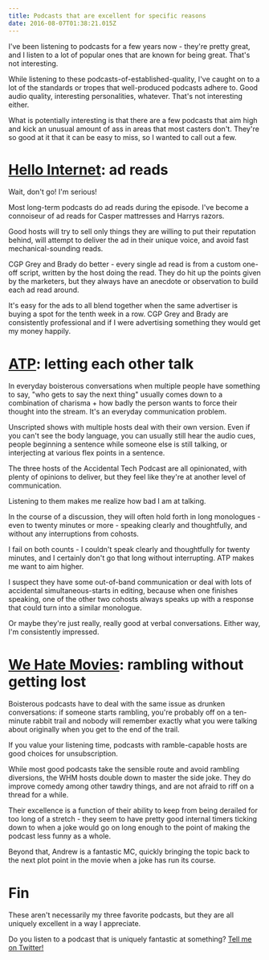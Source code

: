 ```yaml
---
title: Podcasts that are excellent for specific reasons
date: 2016-08-07T01:38:21.015Z
---
```


I've been listening to podcasts for a few years now - they're pretty great, and I listen to a lot of popular ones that are known for being great.  That's not interesting.

While listening to these podcasts-of-established-quality, I've caught on to a lot of the standards or tropes that well-produced podcasts adhere to.  Good audio quality, interesting personalities, whatever.  That's not interesting either.

What is potentially interesting is that there are a few podcasts that aim high and kick an unusual amount of ass in areas that most casters don't.  They're so good at it that it can be easy to miss, so I wanted to call out a few.

# [Hello Internet](http://www.hellointernet.fm/): ad reads

Wait, don't go!  I'm serious!

Most long-term podcasts do ad reads during the episode.  I've become a connoiseur of ad reads for Casper mattresses and Harrys razors.

Good hosts will try to sell only things they are willing to put their reputation behind, will attempt to deliver the ad in their unique voice, and avoid fast mechanical-sounding reads.

CGP Grey and Brady do better - every single ad read is from a custom one-off script, written by the host doing the read.  They do hit up the points given by the marketers, but they always have an anecdote or observation to build each ad read around.

It's easy for the ads to all blend together when the same advertiser is buying a spot for the tenth week in a row.  CGP Grey and Brady are consistently professional and if I were advertising something they would get my money happily.

# [ATP](http://atp.fm/): letting each other talk

In everyday boisterous conversations when multiple people have something to say, "who gets to say the next thing" usually comes down to a combination of charisma + how badly the person wants to force their thought into the stream.  It's an everyday communication problem.

Unscripted shows with multiple hosts deal with their own version.  Even if you can't see the body language, you can usually still hear the audio cues, people beginning a sentence while someone else is still talking, or interjecting at various flex points in a sentence.

The three hosts of the Accidental Tech Podcast are all opinionated, with plenty of opinions to deliver, but they feel like they're at another level of communication.

Listening to them makes me realize how bad I am at talking.

In the course of a discussion, they will often hold forth in long monologues - even to twenty minutes or more - speaking clearly and thoughtfully, and without any interruptions from cohosts.

I fail on both counts - I couldn't speak clearly and thoughtfully for twenty minutes, and I certainly don't go that long without interrupting.  ATP makes me want to aim higher.

I suspect they have some out-of-band communication or deal with lots of accidental simultaneous-starts in editing, because when one finishes speaking, one of the other two cohosts always speaks up with a response that could turn into a similar monologue.

Or maybe they're just really, really good at verbal conversations.  Either way, I'm consistently impressed.

# [We Hate Movies](http://www.whmpodcast.com/): rambling without getting lost

Boisterous podcasts have to deal with the same issue as drunken conversations: if someone starts rambling, you're probably off on a ten-minute rabbit trail and nobody will remember exactly what you were talking about originally when you get to the end of the trail.

If you value your listening time, podcasts with ramble-capable hosts are good choices for unsubscription.

While most good podcasts take the sensible route and avoid rambling diversions, the WHM hosts double down to master the side joke.  They do improve comedy among other tawdry things, and are not afraid to riff on a thread for a while.

Their excellence is a function of their ability to keep from being derailed for too long of a stretch - they seem to have pretty good internal timers ticking down to when a joke would go on long enough to the point of making the podcast less funny as a whole.

Beyond that, Andrew is a fantastic MC, quickly bringing the topic back to the next plot point in the movie when a joke has run its course.

# Fin

These aren't necessarily my three favorite podcasts, but they are all uniquely excellent in a way I appreciate.

Do you listen to a podcast that is uniquely fantastic at something?  [Tell me on Twitter!](https://twitter.com/TehShrike)
